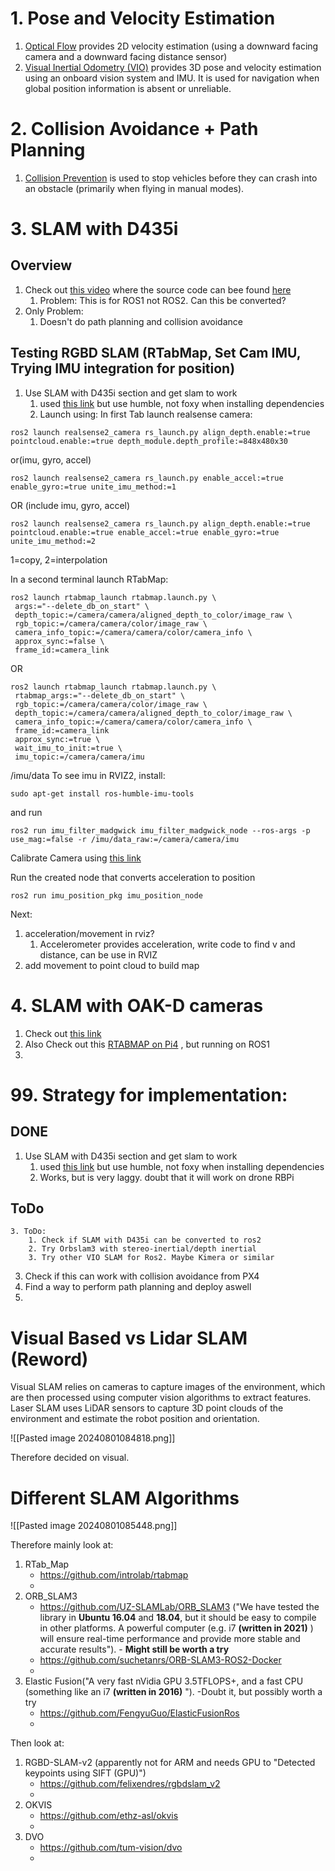 

# 1. Pose and Velocity Estimation

1. [Optical Flow](https://docs.px4.io/main/en/sensor/optical_flow.html) provides 2D velocity estimation (using a downward facing camera and a downward facing distance sensor)
2. [Visual Inertial Odometry (VIO)](https://docs.px4.io/main/en/computer_vision/visual_inertial_odometry.html) provides 3D pose and velocity estimation using an onboard vision system and IMU. It is used for navigation when global position information is absent or unreliable.

# 2. Collision Avoidance + Path Planning

1. [Collision Prevention](https://docs.px4.io/main/en/computer_vision/collision_prevention.html) is used to stop vehicles before they can crash into an obstacle (primarily when flying in manual modes).

# 3. SLAM with D435i
## Overview 
1. Check out [this video](https://www.youtube.com/watch?v=tcJHnHpwCXk&ab_channel=IntelRealSense) where the source code can bee found [here](https://github.com/IntelRealSense/realsense-ros/wiki/SLAM-with-D435i) 
	1. Problem: This is for ROS1 not ROS2. Can this be converted?
2. Only Problem:
	1. Doesn't do path planning and collision avoidance

## Testing RGBD SLAM (RTabMap, Set Cam IMU, Trying IMU integration for position)

1. Use SLAM with D435i section and get slam to work
	1. used [this link](https://github.com/simonbogh/realsense-d435-rtab-map-in-ROS2/tree/main) but use humble, not foxy when installing dependencies
	2. Launch using:
In first Tab launch realsense camera:
```Shell
ros2 launch realsense2_camera rs_launch.py align_depth.enable:=true pointcloud.enable:=true depth_module.depth_profile:=848x480x30
```
or(imu, gyro, accel)
```Shell
ros2 launch realsense2_camera rs_launch.py enable_accel:=true enable_gyro:=true unite_imu_method:=1
```
OR (include imu, gyro, accel)
```Shell
ros2 launch realsense2_camera rs_launch.py align_depth.enable:=true pointcloud.enable:=true enable_accel:=true enable_gyro:=true unite_imu_method:=2
```
1=copy, 2=interpolation

In a second terminal launch RTabMap:
```Shell
ros2 launch rtabmap_launch rtabmap.launch.py \
 args:="--delete_db_on_start" \
 depth_topic:=/camera/camera/aligned_depth_to_color/image_raw \
 rgb_topic:=/camera/camera/color/image_raw \
 camera_info_topic:=/camera/camera/color/camera_info \
 approx_sync:=false \
 frame_id:=camera_link
```
OR
```Shell
ros2 launch rtabmap_launch rtabmap.launch.py \
 rtabmap_args:="--delete_db_on_start" \
 rgb_topic:=/camera/camera/color/image_raw \
 depth_topic:=/camera/camera/aligned_depth_to_color/image_raw \
 camera_info_topic:=/camera/camera/color/camera_info \
 frame_id:=camera_link
 approx_sync:=true \
 wait_imu_to_init:=true \
 imu_topic:=/camera/camera/imu
```
/imu/data
To see imu in RVIZ2, install:
```Shell
sudo apt-get install ros-humble-imu-tools
```
and run
```shell
ros2 run imu_filter_madgwick imu_filter_madgwick_node --ros-args -p use_mag:=false -r /imu/data_raw:=/camera/camera/imu
```

Calibrate Camera using [this link](https://www.intelrealsense.com/wp-content/uploads/2019/07/Intel_RealSense_Depth_D435i_IMU_Calibration.pdf) 

Run the created node that converts acceleration to position
```shell
ros2 run imu_position_pkg imu_position_node
```


Next: 
1. acceleration/movement in rviz?
	1. Accelerometer provides acceleration, write code to find v and distance, can be  use in RVIZ
2. add movement to point cloud to build map



# 4.  SLAM with OAK-D cameras

1. Check out [this link](https://docs.luxonis.com/software/ros/vio-slam#VIO%20and%20SLAM-RAE%20on-device%20VIO%20%26%20SLAM) 
2. Also Check out this [RTABMAP on Pi4](https://www.instructables.com/RGB-D-SLAM-With-Kinect-on-Raspberry-Pi-4-Buster-RO/) , but running on ROS1
3. 



# 99. Strategy for implementation:
## DONE
1. Use SLAM with D435i section and get slam to work
	1. used [this link](https://github.com/simonbogh/realsense-d435-rtab-map-in-ROS2/tree/main) but use humble, not foxy when installing dependencies
	2. Works, but is very laggy. doubt that  it will work on drone RBPi


## ToDo

	3. ToDo:
		1. Check if SLAM with D435i can be converted to ros2
		2. Try Orbslam3 with stereo-inertial/depth inertial
		3. Try other VIO SLAM for Ros2. Maybe Kimera or similar
3. Check if this can work with collision avoidance from PX4
4. Find a way to perform path planning and deploy aswell
5. 

























# Visual Based vs Lidar SLAM (Reword)

Visual SLAM relies on cameras to capture images of the environment, which are
then processed using computer vision algorithms to extract features. Laser SLAM
uses LiDAR sensors to capture 3D point clouds of the environment and estimate the
robot position and orientation.

![[Pasted image 20240801084818.png]]

Therefore decided on visual.


# Different SLAM Algorithms

![[Pasted image 20240801085448.png]]

Therefore mainly look at:
1. RTab_Map
	- https://github.com/introlab/rtabmap
	- 
1. ORB_SLAM3
	- https://github.com/UZ-SLAMLab/ORB_SLAM3 ("We have tested the library in **Ubuntu 16.04** and **18.04**, but it should be easy to compile in other platforms. A powerful computer (e.g. i7 **(written in 2021)** ) will ensure real-time performance and provide more stable and accurate results"). - **Might still be worth a try**
	- https://github.com/suchetanrs/ORB-SLAM3-ROS2-Docker
	- 
1. Elastic Fusion("A very fast nVidia GPU 3.5TFLOPS+, and a fast CPU (something like an i7 **(written in 2016)** "). -Doubt it, but possibly worth a try
	- https://github.com/FengyuGuo/ElasticFusionRos
	- 
Then look at:
1. RGBD-SLAM-v2 (apparently not for ARM and needs GPU to "Detected keypoints using SIFT (GPU)")
	-  https://github.com/felixendres/rgbdslam_v2
	- 
1. OKVIS
	- https://github.com/ethz-asl/okvis
	- 
1. DVO
	- https://github.com/tum-vision/dvo
	- 














